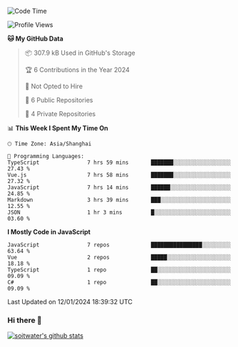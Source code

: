 <!--START_SECTION:waka-->
![Code Time](http://img.shields.io/badge/Code%20Time-3%2C025%20hrs%209%20mins-blue)

![Profile Views](http://img.shields.io/badge/Profile%20Views-0-blue)

**🐱 My GitHub Data** 

> 📦 307.9 kB Used in GitHub's Storage 
 > 
> 🏆 6 Contributions in the Year 2024
 > 
> 🚫 Not Opted to Hire
 > 
> 📜 6 Public Repositories 
 > 
> 🔑 4 Private Repositories 
 > 
📊 **This Week I Spent My Time On** 

```text
🕑︎ Time Zone: Asia/Shanghai

💬 Programming Languages: 
TypeScript               7 hrs 59 mins       ███████░░░░░░░░░░░░░░░░░░   27.43 % 
Vue.js                   7 hrs 58 mins       ███████░░░░░░░░░░░░░░░░░░   27.32 % 
JavaScript               7 hrs 14 mins       ██████░░░░░░░░░░░░░░░░░░░   24.85 % 
Markdown                 3 hrs 39 mins       ███░░░░░░░░░░░░░░░░░░░░░░   12.55 % 
JSON                     1 hr 3 mins         █░░░░░░░░░░░░░░░░░░░░░░░░   03.60 % 
```

**I Mostly Code in JavaScript** 

```text
JavaScript               7 repos             ████████████████░░░░░░░░░   63.64 % 
Vue                      2 repos             █████░░░░░░░░░░░░░░░░░░░░   18.18 % 
TypeScript               1 repo              ██░░░░░░░░░░░░░░░░░░░░░░░   09.09 % 
C#                       1 repo              ██░░░░░░░░░░░░░░░░░░░░░░░   09.09 % 
```




 Last Updated on 12/01/2024 18:39:32 UTC
<!--END_SECTION:waka-->

### Hi there 👋
[![soitwater's github stats](https://github-readme-stats.vercel.app/api?username=soitwater)](https://github.com/soitwater/github-readme-stats)
